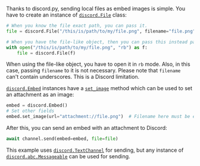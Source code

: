 Thanks to discord.py, sending local files as embed images is simple. You have to create an instance of [`discord.File`](https://discordpy.readthedocs.io/en/latest/api.html#discord.File) class:
```py
# When you know the file exact path, you can pass it.
file = discord.File("/this/is/path/to/my/file.png", filename="file.png")

# When you have the file-like object, then you can pass this instead path.
with open("/this/is/path/to/my/file.png", "rb") as f:
    file = discord.File(f)
```
When using the file-like object, you have to open it in `rb` mode. Also, in this case, passing `filename` to it is not necessary.
Please note that `filename` can't contain underscores. This is a Discord limitation.

[`discord.Embed`](https://discordpy.readthedocs.io/en/latest/api.html#discord.Embed) instances have a [`set_image`](https://discordpy.readthedocs.io/en/latest/api.html#discord.Embed.set_image) method which can be used to set an attachment as an image:
```py
embed = discord.Embed()
# Set other fields
embed.set_image(url="attachment://file.png")  # Filename here must be exactly same as attachment filename.
```
After this, you can send an embed with an attachment to Discord:
```py
await channel.send(embed=embed, file=file)
```
This example uses [`discord.TextChannel`](https://discordpy.readthedocs.io/en/latest/api.html#discord.TextChannel) for sending, but any instance of [`discord.abc.Messageable`](https://discordpy.readthedocs.io/en/latest/api.html#discord.abc.Messageable) can be used for sending.
